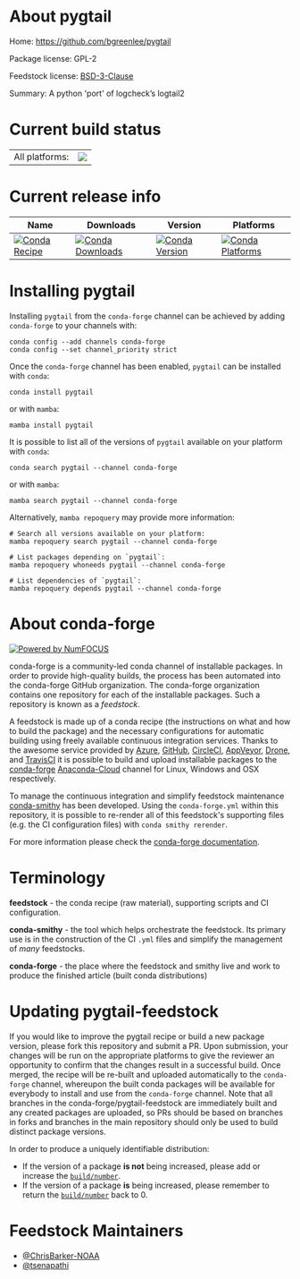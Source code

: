 About pygtail
=============

Home: https://github.com/bgreenlee/pygtail

Package license: GPL-2

Feedstock license: [BSD-3-Clause](https://github.com/conda-forge/pygtail-feedstock/blob/main/LICENSE.txt)

Summary: A python 'port' of logcheck’s logtail2

Current build status
====================


<table><tr><td>All platforms:</td>
    <td>
      <a href="https://dev.azure.com/conda-forge/feedstock-builds/_build/latest?definitionId=6637&branchName=main">
        <img src="https://dev.azure.com/conda-forge/feedstock-builds/_apis/build/status/pygtail-feedstock?branchName=main">
      </a>
    </td>
  </tr>
</table>

Current release info
====================

| Name | Downloads | Version | Platforms |
| --- | --- | --- | --- |
| [![Conda Recipe](https://img.shields.io/badge/recipe-pygtail-green.svg)](https://anaconda.org/conda-forge/pygtail) | [![Conda Downloads](https://img.shields.io/conda/dn/conda-forge/pygtail.svg)](https://anaconda.org/conda-forge/pygtail) | [![Conda Version](https://img.shields.io/conda/vn/conda-forge/pygtail.svg)](https://anaconda.org/conda-forge/pygtail) | [![Conda Platforms](https://img.shields.io/conda/pn/conda-forge/pygtail.svg)](https://anaconda.org/conda-forge/pygtail) |

Installing pygtail
==================

Installing `pygtail` from the `conda-forge` channel can be achieved by adding `conda-forge` to your channels with:

```
conda config --add channels conda-forge
conda config --set channel_priority strict
```

Once the `conda-forge` channel has been enabled, `pygtail` can be installed with `conda`:

```
conda install pygtail
```

or with `mamba`:

```
mamba install pygtail
```

It is possible to list all of the versions of `pygtail` available on your platform with `conda`:

```
conda search pygtail --channel conda-forge
```

or with `mamba`:

```
mamba search pygtail --channel conda-forge
```

Alternatively, `mamba repoquery` may provide more information:

```
# Search all versions available on your platform:
mamba repoquery search pygtail --channel conda-forge

# List packages depending on `pygtail`:
mamba repoquery whoneeds pygtail --channel conda-forge

# List dependencies of `pygtail`:
mamba repoquery depends pygtail --channel conda-forge
```


About conda-forge
=================

[![Powered by
NumFOCUS](https://img.shields.io/badge/powered%20by-NumFOCUS-orange.svg?style=flat&colorA=E1523D&colorB=007D8A)](https://numfocus.org)

conda-forge is a community-led conda channel of installable packages.
In order to provide high-quality builds, the process has been automated into the
conda-forge GitHub organization. The conda-forge organization contains one repository
for each of the installable packages. Such a repository is known as a *feedstock*.

A feedstock is made up of a conda recipe (the instructions on what and how to build
the package) and the necessary configurations for automatic building using freely
available continuous integration services. Thanks to the awesome service provided by
[Azure](https://azure.microsoft.com/en-us/services/devops/), [GitHub](https://github.com/),
[CircleCI](https://circleci.com/), [AppVeyor](https://www.appveyor.com/),
[Drone](https://cloud.drone.io/welcome), and [TravisCI](https://travis-ci.com/)
it is possible to build and upload installable packages to the
[conda-forge](https://anaconda.org/conda-forge) [Anaconda-Cloud](https://anaconda.org/)
channel for Linux, Windows and OSX respectively.

To manage the continuous integration and simplify feedstock maintenance
[conda-smithy](https://github.com/conda-forge/conda-smithy) has been developed.
Using the ``conda-forge.yml`` within this repository, it is possible to re-render all of
this feedstock's supporting files (e.g. the CI configuration files) with ``conda smithy rerender``.

For more information please check the [conda-forge documentation](https://conda-forge.org/docs/).

Terminology
===========

**feedstock** - the conda recipe (raw material), supporting scripts and CI configuration.

**conda-smithy** - the tool which helps orchestrate the feedstock.
                   Its primary use is in the construction of the CI ``.yml`` files
                   and simplify the management of *many* feedstocks.

**conda-forge** - the place where the feedstock and smithy live and work to
                  produce the finished article (built conda distributions)


Updating pygtail-feedstock
==========================

If you would like to improve the pygtail recipe or build a new
package version, please fork this repository and submit a PR. Upon submission,
your changes will be run on the appropriate platforms to give the reviewer an
opportunity to confirm that the changes result in a successful build. Once
merged, the recipe will be re-built and uploaded automatically to the
`conda-forge` channel, whereupon the built conda packages will be available for
everybody to install and use from the `conda-forge` channel.
Note that all branches in the conda-forge/pygtail-feedstock are
immediately built and any created packages are uploaded, so PRs should be based
on branches in forks and branches in the main repository should only be used to
build distinct package versions.

In order to produce a uniquely identifiable distribution:
 * If the version of a package **is not** being increased, please add or increase
   the [``build/number``](https://docs.conda.io/projects/conda-build/en/latest/resources/define-metadata.html#build-number-and-string).
 * If the version of a package **is** being increased, please remember to return
   the [``build/number``](https://docs.conda.io/projects/conda-build/en/latest/resources/define-metadata.html#build-number-and-string)
   back to 0.

Feedstock Maintainers
=====================

* [@ChrisBarker-NOAA](https://github.com/ChrisBarker-NOAA/)
* [@tsenapathi](https://github.com/tsenapathi/)

